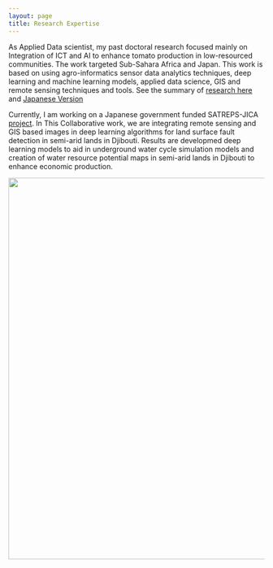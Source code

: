 ```yaml
---
layout: page
title: Research Expertise
---
```

As Applied Data scientist, my past doctoral research focused mainly on Integration of ICT and AI to 
enhance tomato production in low-resourced communities. The work targeted Sub-Sahara Africa and Japan.
This work is based on using agro-informatics sensor data analytics techniques, 
deep learning and machine learning models, applied data science, GIS and remote sensing techniques and tools. 
See the summary of [research here](https://denisdpr.github.io/engsummary.md) and [Japanese Version](DenisDPR/denisdpr.github.io/japsummary.md)

Currently, I am working on a Japanese government funded SATREPS-JICA [project]( http://aicd-africa.org/archives/3061?fbclid=IwAR0RYryEy0AwcEidAAH-Aey_vSypQ5wkF76AzCtTjHhZA_3Xhgwk8AzuAYs). 
In This Collaborative work, we are integrating remote sensing and GIS based images in deep learning algorithms for land surface fault detection in semi-arid lands in Djibouti. Results are developmed deep learning models to aid in underground water cycle simulation models and creation of water resource potential maps in semi-arid lands in Djibouti to enhance economic production. 
<p align="center"><img src="https://denisdpr.github.io/assets/img/djiwork.png" height="750" width="750"/></p>


